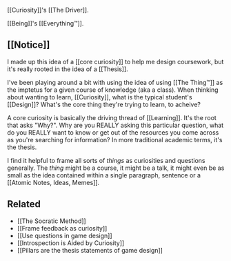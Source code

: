 [[Curiosity]]'s [[The Driver]].

[[Being]]'s [[Everything™]].

[[Notice]]
---
I made up this idea of a [[core curiosity]] to help me design coursework, but it's really rooted in the idea of a [[Thesis]].

I've been playing around a bit with using the idea of using [[The Thing™]] as the imptetus for a given course of knowledge (aka a class). When thinking about wanting to learn, [[Curiosity]], what is the typical student's [[Design]]? What's the core thing they're trying to learn, to acheive?

A core curiosity is basically the driving thread of [[Learning]]. It's the root that asks "Why?". Why are you REALLY asking this particular question, what do you REALLY want to know or get out of the resources you come across as you're searching for information? In more traditional academic terms, it's the thesis.

I find it helpful to frame all sorts of *things* as curiosities and questions generally. The *thing* might be a course, it might be a talk, it might even be as small as the idea contained within a single paragraph, sentence or a [[Atomic Notes, Ideas, Memes]].

Related
---
- [[The Socratic Method]]
- [[Frame feedback as curiosity]]
- [[Use questions in game design]]
- [[Introspection is Aided by Curiosity]]
- [[Pillars are the thesis statements of game design]]